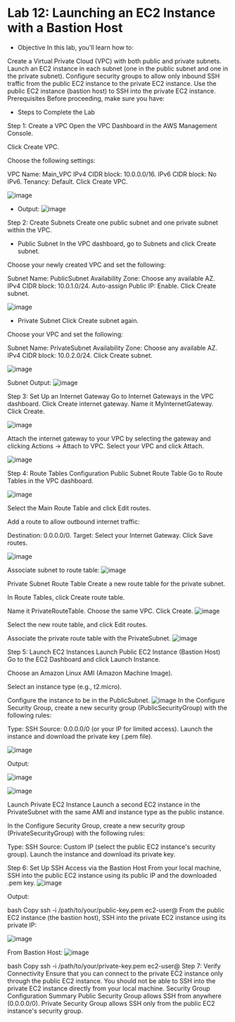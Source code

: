# Lab 12: Launching an EC2 Instance with a Bastion Host

- Objective
In this lab, you'll learn how to:

Create a Virtual Private Cloud (VPC) with both public and private subnets.
Launch an EC2 instance in each subnet (one in the public subnet and one in the private subnet).
Configure security groups to allow only inbound SSH traffic from the public EC2 instance to the private EC2 instance.
Use the public EC2 instance (bastion host) to SSH into the private EC2 instance.
Prerequisites
Before proceeding, make sure you have:

- Steps to Complete the Lab

Step 1: Create a VPC
Open the VPC Dashboard in the AWS Management Console.

Click Create VPC.

Choose the following settings:

VPC Name: Main_VPC
IPv4 CIDR block: 10.0.0.0/16.
IPv6 CIDR block: No IPv6.
Tenancy: Default.
Click Create VPC.

![image](https://github.com/user-attachments/assets/aa113018-aa41-4362-a1a8-3d347e04ada0)

- Output:
![image](https://github.com/user-attachments/assets/9ce6c731-1a1f-4e8f-966d-eff122ada1c7)


Step 2: Create Subnets
Create one public subnet and one private subnet within the VPC.


- Public Subnet
In the VPC dashboard, go to Subnets and click Create subnet.

Choose your newly created VPC and set the following:

Subnet Name: PublicSubnet
Availability Zone: Choose any available AZ.
IPv4 CIDR block: 10.0.1.0/24.
Auto-assign Public IP: Enable.
Click Create subnet.

![image](https://github.com/user-attachments/assets/5467792a-5910-4c13-8e15-b764851d0792)


- Private Subnet
Click Create subnet again.

Choose your VPC and set the following:

Subnet Name: PrivateSubnet
Availability Zone: Choose any available AZ.
IPv4 CIDR block: 10.0.2.0/24.
Click Create subnet.

![image](https://github.com/user-attachments/assets/7092380f-2a34-41ef-bc8c-977186b7bccf)

Subnet Output:
![image](https://github.com/user-attachments/assets/57718f58-d58c-451c-9fdf-181401317995)

Step 3: Set Up an Internet Gateway
Go to Internet Gateways in the VPC dashboard.
Click Create internet gateway.
Name it MyInternetGateway.
Click Create.

![image](https://github.com/user-attachments/assets/a65c720b-1da7-4fbd-8aca-2ae44bf39803)

Attach the internet gateway to your VPC by selecting the gateway and clicking Actions → Attach to VPC. Select your VPC and click Attach.

![image](https://github.com/user-attachments/assets/96946800-e8bd-4bc6-adf1-43fd89dd9f74)

Step 4: Route Tables Configuration
Public Subnet Route Table
Go to Route Tables in the VPC dashboard.

![image](https://github.com/user-attachments/assets/0f19f2ae-d6cd-451f-afd5-1169c484b637)

Select the Main Route Table and click Edit routes.

Add a route to allow outbound internet traffic:

Destination: 0.0.0.0/0.
Target: Select your Internet Gateway.
Click Save routes.

![image](https://github.com/user-attachments/assets/56ff9a8c-0050-43fe-a6d5-ed9ffb1b38b5)

Associate subnet to route table:
![image](https://github.com/user-attachments/assets/0edf40ed-dc4a-44aa-a471-fe50596d5dce)


Private Subnet Route Table
Create a new route table for the private subnet.

In Route Tables, click Create route table.

Name it PrivateRouteTable.
Choose the same VPC.
Click Create.
![image](https://github.com/user-attachments/assets/e630cdb3-c0cd-444a-a144-6222662d5c1a)

Select the new route table, and click Edit routes.

Associate the private route table with the PrivateSubnet.
![image](https://github.com/user-attachments/assets/84ec96cf-4289-49aa-9a2c-a3d1452d744d)


Step 5: Launch EC2 Instances
Launch Public EC2 Instance (Bastion Host)
Go to the EC2 Dashboard and click Launch Instance.

Choose an Amazon Linux AMI (Amazon Machine Image).

Select an instance type (e.g., t2.micro).

Configure the instance to be in the PublicSubnet.
![image](https://github.com/user-attachments/assets/a3076042-072c-4d86-81f2-9c147a1f3259)
In the Configure Security Group, create a new security group (PublicSecurityGroup) with the following rules:

Type: SSH
Source: 0.0.0.0/0 (or your IP for limited access).
Launch the instance and download the private key (.pem file).

![image](https://github.com/user-attachments/assets/0a7c4be6-d91c-47ff-b2eb-5313dd267eef)

Output:

![image](https://github.com/user-attachments/assets/1b9de418-f926-434b-9a25-2ed750d4f07a)

![image](https://github.com/user-attachments/assets/6f1e4cec-3548-43bc-8133-02e59cb8f0e6)


Launch Private EC2 Instance
Launch a second EC2 instance in the PrivateSubnet with the same AMI and instance type as the public instance.

In the Configure Security Group, create a new security group (PrivateSecurityGroup) with the following rules:

Type: SSH
Source: Custom IP (select the public EC2 instance's security group).
Launch the instance and download its private key.

Step 6: Set Up SSH Access via the Bastion Host
From your local machine, SSH into the public EC2 instance using its public IP and the downloaded .pem key.
![image](https://github.com/user-attachments/assets/910bd597-0a70-4432-8776-e96aae5ff9b9)

Output:

bash
Copy
ssh -i /path/to/your/public-key.pem ec2-user@<Public-EC2-Public-IP>
From the public EC2 instance (the bastion host), SSH into the private EC2 instance using its private IP:

![image](https://github.com/user-attachments/assets/d1004986-090b-4169-a79f-289282863db8)

From Bastion Host:
![image](https://github.com/user-attachments/assets/98da269c-11f8-46fd-aaeb-5415a358a57d)

bash
Copy
ssh -i /path/to/your/private-key.pem ec2-user@<Private-EC2-Private-IP>
Step 7: Verify Connectivity
Ensure that you can connect to the private EC2 instance only through the public EC2 instance.
You should not be able to SSH into the private EC2 instance directly from your local machine.
Security Group Configuration Summary
Public Security Group allows SSH from anywhere (0.0.0.0/0).
Private Security Group allows SSH only from the public EC2 instance's security group.
